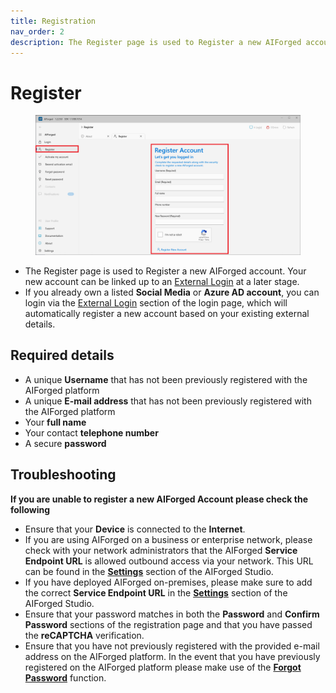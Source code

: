 ```yaml
---
title: Registration
nav_order: 2
description: The Register page is used to Register a new AIForged account.
---
```


# Register

<figure><img src=".gitbook/assets/image (77).png" alt=""><figcaption></figcaption></figure>

* The Register page is used to Register a new AIForged account. Your new account can be linked up to an [External Login](login.md) at a later stage.
* If you already own a listed **Social Media** or **Azure AD account**, you can login via the [External Login](login.md) section of the login page, which will automatically register a new account based on your existing external details.

## Required details

* A unique **Username** that has not been previously registered with the AIForged platform
* A unique **E-mail address** that has not been previously registered with the AIForged platform
* Your **full name**
* Your contact **telephone number**
* A secure **password**

## Troubleshooting

**If you are unable to register a new AIForged Account please check the following**

* Ensure that your **Device** is connected to the **Internet**.
* If you are using AIForged on a business or enterprise network, please check with your network administrators that the AIForged **Service Endpoint URL** is allowed outbound access via your network. This URL can be found in the [**Settings**](settings.md) section of the AIForged Studio.
* If you have deployed AIForged on-premises, please make sure to add the correct **Service Endpoint URL** in the [**Settings**](settings.md) section of the AIForged Studio.
* Ensure that your password matches in both the **Password** and **Confirm Password** sections of the registration page and that you have passed the **reCAPTCHA** verification.
* Ensure that you have not previously registered with the provided e-mail address on the AIForged platform. In the event that you have previously registered on the AIForged platform please make use of the [**Forgot Password**](forgot-password.md) function.
